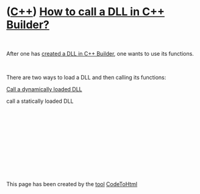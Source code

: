 



 

 

 

 

 

([C++](Cpp.md)) [How to call a DLL in C++ Builder?](CppBuilderCallDll.md)
===========================================================================

 

After one has [created a DLL in C++ Builder](CppBuilderCreateDll.md),
one wants to use its functions.

 

There are two ways to load a DLL and then calling its functions:

[Call a dynamically loaded DLL](CppBuilderCallDllDynamic.md)

call a statically loaded DLL

 

 

 

 

 





 




This page has been created by the [tool](Tools.md)
[CodeToHtml](ToolCodeToHtml.md)
